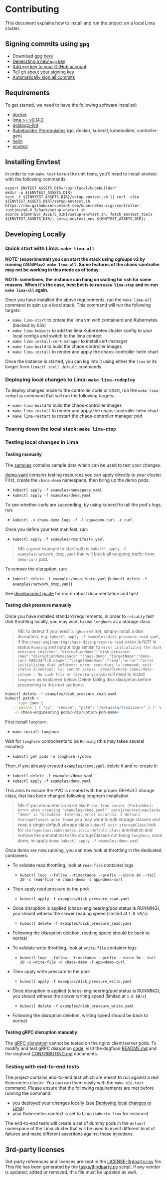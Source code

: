 # Contributing

This document explains how to install and run the project on a local Lima cluster.

## Signing commits using `gpg`

- Download gpg [here](https://gnupg.org/download/)
- [Generating a new `gpg` key](https://docs.github.com/en/github/authenticating-to-github/managing-commit-signature-verification/generating-a-new-gpg-key)
- [Add `gpg` key to your GitHub account](https://docs.github.com/en/github/authenticating-to-github/managing-commit-signature-verification/adding-a-new-gpg-key-to-your-github-account)
- [Tell git about your signing key](https://docs.github.com/en/github/authenticating-to-github/managing-commit-signature-verification/telling-git-about-your-signing-key)
- [Automatically sign all commits](https://docs.github.com/en/github/authenticating-to-github/managing-commit-signature-verification/signing-commits)

## Requirements

To get started, we need to have the following software installed:

- [docker](https://docs.docker.com/get-docker/)
- [lima >= v0.14.0](https://github.com/lima-vm/lima)
- [golangci-lint](https://github.com/golangci/golangci-lint)
- [Kubebuilder Prerequisites](https://book.kubebuilder.io/quick-start.html#prerequisites) (go, docker, kubectl, kubebuilder, controller-gen)
- [helm](https://helm.sh/docs/intro/quickstart/)
- [envtest](#Installing-envtest)

## Installing Envtest

In order to run `make test` to run the unit tests, you'll need to install envtest with the following commands:

```
export ENVTEST_ASSETS_DIR="/usr/local/kubebuilder"
mkdir -p ${ENVTEST_ASSETS_DIR}
test -f ${ENVTEST_ASSETS_DIR}/setup-envtest.sh || curl -sSLo ${ENVTEST_ASSETS_DIR}/setup-envtest.sh https://raw.githubusercontent.com/kubernetes-sigs/controller-runtime/v0.8.3/hack/setup-envtest.sh
source ${ENVTEST_ASSETS_DIR}/setup-envtest.sh; fetch_envtest_tools ${ENVTEST_ASSETS_DIR}; setup_envtest_env ${ENVTEST_ASSETS_DIR};
```

## Developing Locally

### Quick start with Lima: `make lima-all`

**NOTE: (experimental) you can start the stack using cgroups v2 by running `CGROUPS=v2 make lima-all`. Some features of the chaos-controller may not be working in this mode as of today.**

**NOTE: sometimes, the instance can hang on waiting for ssh for some reasons. When it's the case, best bet is to run `make lima-stop` and re-run `make lima-all` again.**

Once you have installed the above requirements, run the `make lima-all` command to spin up a local stack. This command will run the following targets:

- `make lima-start` to create the lima vm with containerd and Kubernetes (backed by k3s)
- `make lima-kubectx` to add the lima Kubernetes cluster config to your local configs and switch to the lima context
- `make lima-install-cert-manager` to install cert-manager
- `make lima-build` to build the chaos-controller images
- `make lima-install` to render and apply the chaos-controller helm chart

Once the instance is started, you can log into it using either the `lima` or its longer form `limactl shell default` commands.

### Deploying local changes to Lima: `make lima-redeploy`

To deploy changes made to the controller code or chart, run the `make lima-redeploy` command that will run the following targets:

- `make lima-build` to build the chaos-controller images
- `make lima-install` to render and apply the chaos-controller helm chart
- `make lima-restart` to restart the chaos-controller manager pod

### Tearing down the local stack: `make lima-stop`

### Testing local changes in Lima

#### Testing manually

The [samples](examples/) contains sample data which can be used to test your changes.

[demo.yaml](examples/demo.yaml) contains testing resources you can apply directly to your cluster. First, create the `chaos-demo` namespace, then bring up the demo pods:

- `kubectl apply -f examples/namespace.yaml`
- `kubectl apply -f examples/demo.yaml`

To see whether curls are succeeding, by using kubectl to tail the pod's logs, run:

- `kubectl -n chaos-demo logs -f -l app=demo-curl -c curl`

Once you define your test manifest, run:

- `kubectl apply -f examples/<manifest>.yaml`

> NB: a good example to start with is `kubectl apply -f examples/network_drop.yaml` that will block all outgoing traffic from `demo-curl` pod.

To remove the disruption, run:

- `kubectl delete -f examples/<manifest>.yaml` (`kubectl delete -f examples/network_drop.yaml`)

See [development guide](docs/development.md) for more robust documentation and tips!

#### Testing disk pressure manually

Once you have installed standard requirements, in order to `reliably` test disk throttling locally, you may want to use `longhorn` as a storage class.

> NB: to detect if you need `longhorn` or not, simply install a disk disruption, e.g. `kubectl apply -f examples/disk_pressure_read.yaml`, if the `chaos-engineering/chaos-disk-pressure-read-XXXXX` is NOT in status `Running` and output logs similar to `error initializing the disk pressure injector","disruptionName":"disk-pressure-read","disruptionNamespace":"chaos-demo","targetName":"demo-curl-588bd4ffc8-q5wnk","targetNodeName":"lima","error":"error initializing disk informer: error executing ls command: exit status 2\noutput: ls: cannot access '/dev/disk/by-label/data-volume': No such file or directory\n` you will need to install `longhorn` as explained below. Delete failing disk disruption before proceeding to the next sections:

```bash
kubectl delete -f examples/disk_pressure_read.yaml
kubectl patch \
    --type json \
    --patch='[ { "op": "remove", "path": "/metadata/finalizers" } ]' \
    -n chaos-engineering pods/<disruption-pod-name>
```

First install `longhorn`:

- `make install-longhorn`

Wait for `longhorn` components to be `Running` (this may takes several minutes):

- `kubectl get pods -n longhorn-system`

Then, if you already created `examples/demo.yaml`, delete it and re-create it:

- `kubectl delete -f examples/demo.yaml`
- `kubectl apply -f examples/demo.yaml`

This aims to ensure the PVC is created with the proper DEFAULT storage class, that has been changed following longhorn installation.

> NB: if you encounter an error like `Error from server (Forbidden): error when creating "examples/demo.yaml": persistentvolumeclaims "demo" is forbidden: Internal error occurred: 2 default StorageClasses were found` you may want to edit storage classes and keep a single default storage class `kubectl edit storageClass` look for `storageclass.kubernetes.io/is-default-class` annotation and remove the annotation to the storageClasses not being `longhorn`, once done, re-apply `demo`: `kubectl apply -f examples/demo.yaml`

Once demo are now running, you can now look at throttling in the dedicated containers:

- To validate read throttling, look at `read-file` container logs
  - `kubectl logs --follow --timestamps --prefix --since 1m --tail 20 -c read-file -n chaos-demo -l app=demo-curl`
- Then apply read pressure to the pod:
  - `kubectl apply -f examples/disk_pressure_read.yaml`
- Once disruption is applied (chaos-engineering/pod status is RUNNING), you should witness the slower reading speed (limited at `1.0 kB/s`)
  - `kubectl delete -f examples/disk_pressure_read.yaml`
- Following the disruption deletion, reading speed should be back to normal

- To validate write throttling, look at `write-file` container logs
  - `kubectl logs --follow --timestamps --prefix --since 1m --tail 20 -c write-file -n chaos-demo -l app=demo-curl`
- Then apply write pressure to the pod:
  - `kubectl apply -f examples/disk_pressure_write.yaml`
- Once disruption is applied (chaos-engineering/pod status is RUNNING), you should witness the slower writing speed (limited at `1.0 kB/s`)
  - `kubectl delete -f examples/disk_pressure_write.yaml`
- Following the disruption deletion, writing speed should be back to normal

#### Testing gRPC disruption manually

The [gRPC disruption](docs/grpc_disruption.md) cannot be tested on the nginx client/server pods. To modify and test gRPC disruption [code](grpc/), visit the dogfood [README.md](dogfood/README.md) and the dogfood [CONTRIBUTING.md](dogfood/CONTRIBUTING.md) documents.

### Testing with end-to-end tests

The project contains end-to-end test which are meant to run against a real Kubernetes cluster. You can run them easily with the `make e2e-test` command. Please ensure that the following requirements are met before running the command:

- you deployed your changes locally (see [Deploying local changes to Lima](#deploying-local-changes-to-lima))
- your Kubernetes context is set to Lima (`kubectx lima` for instance)

The end-to-end tests will create a set of dummy pods in the `default` namespace of the Lima cluster that will be used to inject different kind of failures and make different assertions against those injections.

## 3rd-party licenses

3rd-party references and licenses are kept in the [LICENSE-3rdparty.csv](LICENSE-3rdparty.csv) file. This file has been generated by the [tasks/thirdparty.py](tasks/thirdparty.py) script. If any vendor is updated, added or removed, this file must be updated as well.
